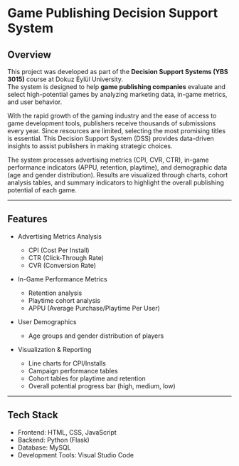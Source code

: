 # Game Publishing Decision Support System

## Overview  
This project was developed as part of the **Decision Support Systems (YBS 3015)** course at Dokuz Eylül University.  
The system is designed to help **game publishing companies** evaluate and select high-potential games by analyzing marketing data, in-game metrics, and user behavior.  

With the rapid growth of the gaming industry and the ease of access to game development tools, publishers receive thousands of submissions every year. Since resources are limited, selecting the most promising titles is essential. This Decision Support System (DSS) provides data-driven insights to assist publishers in making strategic choices.  

The system processes advertising metrics (CPI, CVR, CTR), in-game performance indicators (APPU, retention, playtime), and demographic data (age and gender distribution). Results are visualized through charts, cohort analysis tables, and summary indicators to highlight the overall publishing potential of each game.  

---

## Features  
- Advertising Metrics Analysis  
  - CPI (Cost Per Install)  
  - CTR (Click-Through Rate)  
  - CVR (Conversion Rate)  

- In-Game Performance Metrics  
  - Retention analysis  
  - Playtime cohort analysis  
  - APPU (Average Purchase/Playtime Per User)  

- User Demographics  
  - Age groups and gender distribution of players  

- Visualization & Reporting  
  - Line charts for CPI/Installs  
  - Campaign performance tables  
  - Cohort tables for playtime and retention  
  - Overall potential progress bar (high, medium, low)  

---

## Tech Stack  
- Frontend: HTML, CSS, JavaScript  
- Backend: Python (Flask)  
- Database: MySQL  
- Development Tools: Visual Studio Code  
